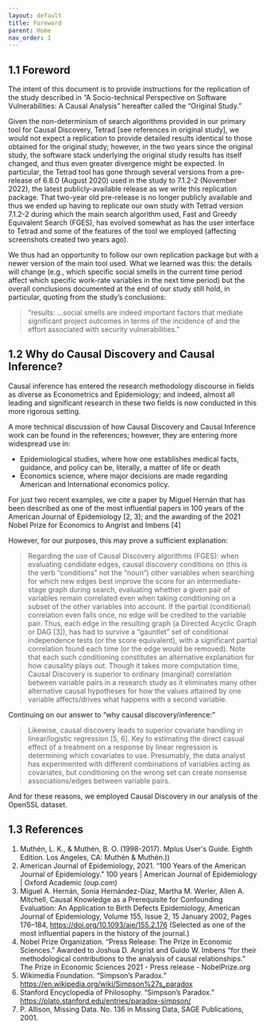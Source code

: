 ```yaml
---
layout: default
title: Foreword
parent: Home
nav_order: 1
---
```



## 1.1 Foreword

The intent of this document is to provide instructions for the replication of the study described in “A Socio-technical Perspective on Software Vulnerabilities: A Causal Analysis” hereafter called the “Original Study.”

Given the non-determinism of search algorithms provided in our primary tool for Causal Discovery, Tetrad [see references in original study], we would not expect a replication to provide detailed results identical to those obtained for the original study; however, in the two years since the original study, the software stack underlying the original study results has itself changed, and thus even greater divergence might be expected. In particular, the Tetrad tool has gone through several versions from a pre-release of 6.8.0 (August 2020) used in the study to 7.1.2-2 (November 2022), the latest publicly-available release as we write this replication package. That two-year old pre-release is no longer publicly available and thus we ended up having to replicate our own study with Tetrad version 7.1.2-2 during which the main search algorithm used, Fast and Greedy Equivalent Search (FGES), has evolved somewhat as has the user interface to Tetrad and some of the features of the tool we employed (affecting screenshots created two years ago).

We thus had an opportunity to follow our own replication package but with a newer version of the main tool used. What we learned was this: the details will change (e.g., which specific social smells in the current time period affect which specific work-rate variables in the next time period) but the overall conclusions documented at the end of our study still hold, in particular, quoting from the study’s conclusions:

> “results: …social smells are indeed important factors that mediate significant project outcomes in terms of the incidence of and the effort associated with security vulnerabilities.”

## 1.2 Why do Causal Discovery and Causal Inference?

Causal inference has entered the research methodology discourse in fields as diverse as Econometrics and Epidemiology; and indeed, almost all leading and significant research in these two fields is now conducted in this more rigorous setting.

A more technical discussion of how Causal Discovery and Causal Inference work can be found in the references; however, they are entering more widespread use in:

 * Epidemiological studies, where how one establishes medical facts, guidance, and policy can be, literally, a matter of life or death
 * Economics science, where major decisions are made regarding American and International economics policy.

For just two recent examples, we cite a paper by Miguel Hernán that has been described as one of the most influential papers in 100 years of the American Journal of Epidemiology [2, 3]; and the awarding of the 2021 Nobel Prize for Economics to Angrist and Imbens [4]

However, for our purposes, this may prove a sufficient explanation:

> Regarding the use of Causal Discovery algorithms (FGES): when evaluating candidate edges, causal discovery conditions on (this is the verb “conditions” not the “noun”) other variables when searching for which new edges best improve the score for an intermediate-stage graph during search, evaluating whether a given pair of variables remain correlated even when taking conditioning on a subset of the other variables into account. If the partial (conditional) correlation even fails once, no edge will be credited to the variable pair. Thus, each edge in the resulting graph (a Directed Acyclic Graph or DAG [3]), has had to survive a “gauntlet” set of conditional independence tests (or the score equivalent), with a significant partial correlation found each time (or the edge would be removed). Note that each such conditioning constitutes an alternative explanation for how causality plays out. Though it takes more computation time, Causal Discovery is superior to ordinary (marginal) correlation between variable pairs in a research study as it eliminates many other alternative causal hypotheses for how the values attained by one variable affects/drives what happens with a second variable. 

Continuing on our answer to “why causal discovery/inference:”

> Likewise, causal discovery leads to superior covariate handling in linear/logistic regression [5, 6]. Key to estimating the direct casual effect of a treatment on a response by linear regression is determining which covariates to use. Presumably, the data analyst has experimented with different combinations of variables acting as covariates, but conditioning on the wrong set can create nonsense associations/edges between variable pairs.

And for these reasons, we employed Causal Discovery in our analysis of the OpenSSL dataset.

## 1.3 References

1. Muthén, L. K., & Muthén, B. O. (1998-2017). Mplus User's Guide. Eighth Edition. Los Angeles, CA: Muthén & Muthén.))
2. American Journal of Epidemiology, 2021. “100 Years of the American Journal of Epidemiology.” 100 years | American Journal of Epidemiology | Oxford Academic (oup.com)
3. Miguel A. Hernán, Sonia Hernández-Díaz, Martha M. Werler, Allen A. Mitchell, Causal Knowledge as a Prerequisite for Confounding Evaluation: An Application to Birth Defects Epidemiology, American Journal of Epidemiology, Volume 155, Issue 2, 15 January 2002, Pages 176–184, https://doi.org/10.1093/aje/155.2.176 (Selected as one of the most influential papers in the history of the journal.)
4. Nobel Prize Organization. “Press Release: The Prize in Economic Sciences.” Awarded to Joshua D. Angrist and Guido W. Imbens “for their methodological contributions to the analysis of causal relationships.” The Prize in Economic Sciences 2021 - Press release - NobelPrize.org
5. Wikimedia Foundation. “Simpson’s Paradox.” https://en.wikipedia.org/wiki/Simpson%27s_paradox 
6. Stanford Encyclopedia of Philosophy. “Simpson’s Paradox.” https://plato.stanford.edu/entries/paradox-simpson/ 
7. P. Allison, Missing Data. No. 136 in Missing Data, SAGE Publications, 2001.





